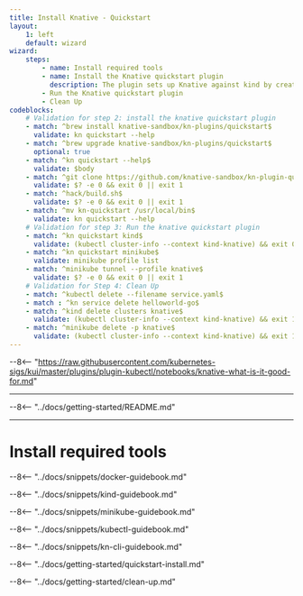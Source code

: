 ```yaml
---
title: Install Knative - Quickstart
layout:
    1: left
    default: wizard
wizard:
    steps:
        - name: Install required tools
        - name: Install the Knative quickstart plugin
          description: The plugin sets up Knative against kind by creating a kind cluster populated with Knative
        - Run the Knative quickstart plugin
        - Clean Up
codeblocks:
    # Validation for step 2: install the knative quickstart plugin
    - match: ^brew install knative-sandbox/kn-plugins/quickstart$
      validate: kn quickstart --help
    - match: ^brew upgrade knative-sandbox/kn-plugins/quickstart$
      optional: true
    - match: ^kn quickstart --help$
      validate: $body
    - match: ^git clone https://github.com/knative-sandbox/kn-plugin-quickstart.git
      validate: $? -e 0 && exit 0 || exit 1
    - match: ^hack/build.sh$
      validate: $? -e 0 && exit 0 || exit 1
    - match: ^mv kn-quickstart /usr/local/bin$
      validate: kn quickstart --help
    # Validation for step 3: Run the knative quickstart plugin
    - match: ^kn quickstart kind$
      validate: (kubectl cluster-info --context kind-knative) && exit 0 || exit 1
    - match: ^kn quickstart minikube$
      validate: minikube profile list
    - match: ^minikube tunnel --profile knative$
      validate: $? -e 0 && exit 0 || exit 1
    # Validation for Step 4: Clean Up
    - match: ^kubectl delete --filename service.yaml$
    - match : ^kn service delete helloworld-go$
    - match: ^kind delete clusters knative$
      validate: (kubectl cluster-info --context kind-knative) && exit 1 \|\| exit 0
    - match: ^minikube delete -p knative$
      validate: (kubectl cluster-info --context kind-knative) && exit 1 \|\| exit 0
---
```


--8<-- "https://raw.githubusercontent.com/kubernetes-sigs/kui/master/plugins/plugin-kubectl/notebooks/knative-what-is-it-good-for.md"

---

--8<-- "../docs/getting-started/README.md"

---

# Install required tools

--8<-- "../docs/snippets/docker-guidebook.md"

--8<-- "../docs/snippets/kind-guidebook.md"

--8<-- "../docs/snippets/minikube-guidebook.md"

--8<-- "../docs/snippets/kubectl-guidebook.md"

--8<-- "../docs/snippets/kn-cli-guidebook.md"

--8<-- "../docs/getting-started/quickstart-install.md"

--8<-- "../docs/getting-started/clean-up.md"